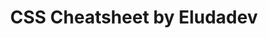 ---
title: 'CSS Cheatsheet by Eludadev'
description: 'CSS Selectors, Flexbox, Grid, Box Model, visually explained.'
link: 'https://github.com/eludadev/css-docs'
# imageURL: ''
---